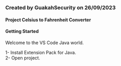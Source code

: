 ### Created by GuakahSecurity on 26/09/2023
#### Project Celsius to Fahrenheit Converter

#### Getting Started
Welcome to the VS Code Java world.

1- Install Extension Pack for Java.
<br>
2- Open project.
